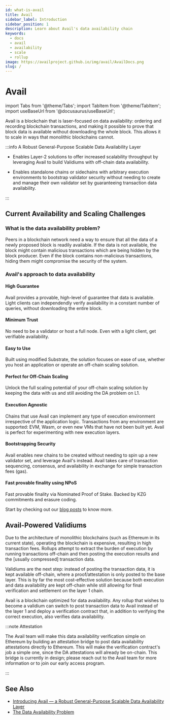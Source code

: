 ```yaml
---
id: what-is-avail
title: Avail
sidebar_label: Introduction
sidebar_position: 1
description: Learn about Avail's data availability chain
keywords:
  - docs
  - avail
  - availability
  - scale
  - rollup
image: https://availproject.github.io/img/avail/AvailDocs.png
slug: /
---
```


# Avail

import Tabs from '@theme/Tabs';
import TabItem from '@theme/TabItem';
import useBaseUrl from '@docusaurus/useBaseUrl';

Avail is a blockchain that is laser-focused on data availability: ordering and recording blockchain transactions, and making it possible to prove that block data is available without downloading the whole block. This allows it to scale in ways that monolithic blockchains cannot.

:::info A Robust General-Purpose Scalable Data Availability Layer

* Enables Layer-2 solutions to offer increased scalability throughput by leveraging Avail to build Validiums with off-chain data availability.

* Enables standalone chains or sidechains with arbitrary execution environments to bootstrap validator security without needing to create and manage their own validator set by guaranteeing transaction data availability.

:::

## Current Availability and Scaling Challenges

### What is the data availability problem?

Peers in a blockchain network need a way to ensure that all the data of a newly proposed block is
readily available. If the data is not available, the block might contain malicious transactions
which are being hidden by the block producer. Even if the block contains non-malicious transactions,
hiding them might compromise the security of the system.

### Avail's approach to data availability

#### High Guarantee

Avail provides a provable, high-level of guarantee that data is available. Light clients can independendly verify availability in a constant number of queries, without downloading the entire block.

#### Minimum Trust

No need to be a validator or host a full node. Even with a light client, get verifiable availability.

#### Easy to Use

Built using modified Substrate, the solution focuses on ease of use, whether you host an application or
operate an off-chain scaling solution.

#### Perfect for Off-Chain Scaling

Unlock the full scaling potential of your off-chain scaling solution by keeping the data with us and
still avoiding the DA problem on L1.

#### Execution Agnostic

Chains that use Avail can implement any type of execution environment irrespective of the application logic. Transactions from any environment are supported: EVM, Wasm, or even new VMs that have not been built yet. Avail is perfect for experimenting with new execution layers.

#### Bootstrapping Security

Avail enables new chains to be created without needing to spin up a new validator set, and leverage Avail's instead. Avail takes care of transaction sequencing, consensus, and availability in exchange for simple transaction fees (gas).

#### Fast provable finality using NPoS

Fast provable finality via Nominated Proof of Stake. Backed by KZG
commitments and erasure coding.

Start by checking out our [blog posts](https://blog.availproject.org/) to know more.

## Avail-Powered Validiums

Due to the architecture of monolithic blockchains (such as Ethereum in its current state), operating the blockchain is expensive, resulting in high transaction fees. Rollups attempt to extract the burden of execution by running transactions off-chain and then posting the execution results and the [usually compressed] transaction data.

Validiums are the next step: instead of posting the transaction data, it is kept available off-chain, where a proof/attestation is only posted to the base layer. This is by far the most cost-effective solution because both execution and data availability are kept off-chain while still allowing for final verification and settlement on the layer 1 chain.

Avail is a blockchain optimized for data availability. Any rollup that wishes to become a validium can switch to post transaction data to Avail instead of the layer 1 and deploy a verification contract that, in addition to verifying the correct execution, also verifies data availability.

:::note Attestation

The Avail team will make this data availability verification simple on Ethereum by building an attestation bridge to post data availability attestations directly to Ethereum. This will make the verification contract's job a simple one, since the DA attestations will already be on-chain. This bridge is currently in design; please reach out to the Avail team for more information or to join our early access program.

:::

## See Also

* [Introducing Avail — a Robust General-Purpose Scalable Data Availability Layer](https://blog.availproject.org/introducing-avail-by-a-robust-general-purpose-scalable-data-availability-layer/)
* [The Data Availability Problem](https://blog.availproject.org/the-data-availability-problem/)
